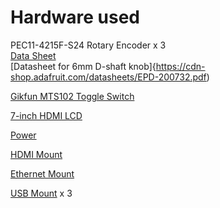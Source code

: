 # Hardware used

PEC11-4215F-S24 Rotary Encoder x 3  
[Data Sheet](https://cdn-shop.adafruit.com/datasheets/pec11.pdf)  
[Datasheet for 6mm D-shaft knob]{https://cdn-shop.adafruit.com/datasheets/EPD-200732.pdf)

[Gikfun MTS102 Toggle Switch](http://www.gikfun.com/buttonswitch-c-6_54/mts102-10pcs-6a-spdt-onon-2-position-3-pins-mini-toggle-switch-p-450.html)

[7-inch HDMI LCD](https://www.waveshare.com/wiki/7inch_HDMI_LCD_(C))

[Power](https://www.buyapi.ca/product/iot-power-relay/)

[HDMI Mount](https://www.buyapi.ca/product/panel-mount-hdmi-cable-40-cm/)

[Ethernet Mount](https://www.buyapi.ca/product/panel-mount-ethernet-extension-cable/)

[USB Mount](https://www.buyapi.ca/product/panel-mount-usb-cable-a-male-to-a-female/) x 3
